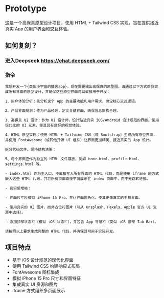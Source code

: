 # Prototype

这是一个高保真原型设计项目，使用 HTML + Tailwind CSS 实现，旨在提供接近真实 App 的用户界面和交互体验。


## 如何复刻？
### 进入Deepseek https://chat.deepseek.com/
### 指令
```
我想开发一个{类似小宇宙的播客app}，现在需要输出高保真的原型图，请通过以下方式帮我完成所有界面的原型设计，并确保这些原型界面可以直接用于开发：

1、用户体验分析：先分析这个 App 的主要功能和用户需求，确定核心交互逻辑。

2、产品界面规划：作为产品经理，定义关键界面，确保信息架构合理。

3、高保真 UI 设计：作为 UI 设计师，设计贴近真实 iOS/Android 设计规范的界面，使用现代化的 UI 元素，使其具有良好的视觉体验。

4、HTML 原型实现：使用 HTML + Tailwind CSS（或 Bootstrap）生成所有原型界面，并使用 FontAwesome（或其他开源 UI 组件）让界面更加精美、接近真实的 App 设计。

拆分代码文件，保持结构清晰：

5、每个界面应作为独立的 HTML 文件存放，例如 home.html、profile.html、settings.html 等。

- index.html 作为主入口，不直接写入所有界面的 HTML 代码，而是使用 iframe 的方式嵌入这些 HTML 片段，并将所有页面直接平铺展示在 index 页面中，而不是跳转链接。

- 真实感增强：

- 界面尺寸应模拟 iPhone 15 Pro，并让界面圆角化，使其更像真实的手机界面。

- 使用真实的 UI 图片，而非占位符图片（可从 Unsplash、Pexels、Apple 官方 UI 资源中选择）。

- 添加顶部状态栏（模拟 iOS 状态栏），并包含 App 导航栏（类似 iOS 底部 Tab Bar）。

请按照以上要求生成完整的 HTML 代码，并确保其可用于实际开发。
```

## 项目特点

- 基于 iOS 设计规范的现代化界面
- 使用 Tailwind CSS 构建响应式布局
- FontAwesome 图标集成
- 模拟 iPhone 15 Pro 尺寸和界面特征
- 集成真实 UI 资源和图片
- iframe 方式组织多页面展示
